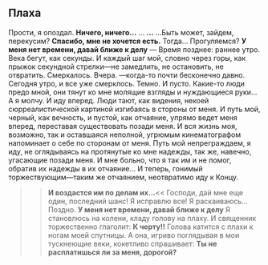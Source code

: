 [comment]: <> (@formatter:off)
[@author]: <> "Gargoyle"
[@date]: <> "2005-09-24 00:00"
[@genre]: <> "prose"

Плаха
---

Прости, я опоздал.
**Ничего, ничего...**
...
**...**
...Быть может, зайдем, перекусим?
**Спасибо, мне не хочется есть.**
Тогда... Прогуляемся?
**У меня нет времени, давай ближе к делу** —
Время позднее: раннее утро. Века бегут, как секунды. И каждый шаг мой, словно через горы, как прыжок секундной стрелки—не замедлить, не остановить, не отвратить. Смеркалось. Вчера. —когда-то почти бесконечно давно. Сегодня утро, и все уже смерклось. Темно. И пусто. Какие-то люди предо мной, они тянут ко мне молящие взгляды и нуждающиеся руки... А я молчу. И иду вперед. Люди тают, как видения, некоей сюрреалистической картиной изгибаясь в стороны от меня. И путь мой, черный, как вечность, и пустой, как отчаяние, упрямо ведет меня вперед, переставая существовать позади меня. И вся жизнь моя, возможно, так и оставшаяся неполной, угрюмым кинематографом напоминает о себе по сторонам от меня. Путь мой непреграждаем, я иду, не оглядываясь на протянутые ко мне надежды, так же, навечно, угасающие позади меня. И мне больно, что я так им и не помог, обратив их надежды в их отчаяние... И теперь, гонимый торжествующим—таким же отчаянием, неотвратимо иду к Концу.
>>**И воздастся им по делам их...**<<
Господи, дай мне еще один, последний шанс! Я исправлю все! Я раскаиваюсь... Поздно.
**У меня нет времени, давай ближе к делу**
Я становлюсь на колени, кладу голову на плаху. И священник торжественно глаголит:
**К черту!!**
Голова катится с плахи к ногам моей спутницы. А она, игриво поглядывая в мои тускнеющие веки, кокетливо спрашивает:
**Ты не расплатишься ли за меня, дорогой?**

